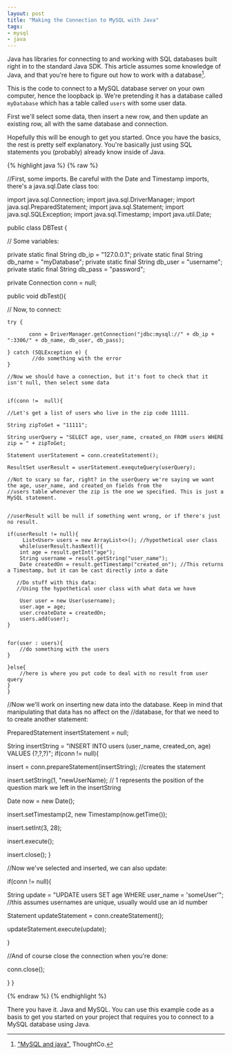 ```yaml
---
layout: post
title: "Making the Connection to MySQL with Java"
tags:
- mysql
- java
---
```


Java has libraries for connecting to and working with SQL databases built right in to the standard Java SDK. This article assumes some knowledge of Java, and that you're here to figure out how to work with a database[^ref].

This is the code to connect to a MySQL database server on your own computer, hence the loopback ip. We're pretending it has a database called `myDatabase` which has a table called `users` with some user data.

First we'll select some data, then insert a new row, and then update an existing row, all with the same database and connection. 

Hopefully this will be enough to get you started. Once you have the basics, the rest is pretty self explanatory. You're basically just using SQL statements you (probably) already know inside of Java.

{% highlight java %}
{% raw %}

//First, some imports. Be careful with the Date and Timestamp imports, there's a java.sql.Date class too:

import java.sql.Connection;
import java.sql.DriverManager;
import java.sql.PreparedStatement;
import java.sql.Statement;
import java.sql.SQLException;
import java.sql.Timestamp;
import java.util.Date;


public class DBTest {

// Some variables:

private static final String db_ip = "127.0.0.1";
private static final String db_name = "myDatabase";
private static final String db_user = "username";
private static final String db_pass = "password";

private Connection conn = null;

public void dbTest(){

// Now, to connect:

    try {
    
           conn = DriverManager.getConnection("jdbc:mysql://" + db_ip + ":3306/" + db_name, db_user, db_pass); 
                                                 
    } catch (SQLException e) {
            //do something with the error
    }

    //Now we should have a connection, but it's foot to check that it isn't null, then select some data


    if(conn !=  null){

    //Let's get a list of users who live in the zip code 11111.

    String zipToGet = "11111";

    String userQuery = "SELECT age, user_name, created_on FROM users WHERE zip = " + zipToGet;

    Statement userStatement = conn.createStatement();

    ResultSet userResult = userStatement.exequteQuery(userQuery);

    //Not to scary so far, right? in the userQuery we're saying we want the age, user_name, and created_on fields from the 
    //users table whenever the zip is the one we specified. This is just a MySQL statement.


    //userResult will be null if something went wrong, or if there's just no result.

    if(userResult != null){
         List<User> users = new ArrayList<>(); //hypothetical user class
        while(userResult.hasNext(){
        int age = result.getInt("age");
        String username = result.getString("user_name");
        Date createdOn = result.getTimestamp("created_on"); //This returns a Timestamp, but it can be cast directly into a date

       //Do stuff with this data:
       //Using the hypothetical user class with what data we have

        User user = new User(username); 
        user.age = age;
        user.createDate = createdOn;
        users.add(user);
    }


    for(user : users){
        //do something with the users
    }

    }else{
        //here is where you put code to deal with no result from user query
    }
    }

//Now we'll work on inserting new data into the database. Keep in mind that manipulating that data has no affect on the //database, for that we need to to create another statement:

PreparedStatement insertStatement = null;

String insertString = "INSERT INTO users (user_name, created_on, age) VALUES (?,?,?)";
if(conn != null){

insert = conn.prepareStatement(insertString); //creates the statement

insert.setString(1, "newUserName); // 1 represents the position of the question mark we left in the insertString

Date now = new Date();

insert.setTimestamp(2, new Timestamp(now.getTime()); 

insert.setInt(3, 28);

insert.execute();

insert.close();
}
 
//Now we've selected and inserted, we can also update:

if(conn != null){

String update = "UPDATE users SET age WHERE user_name = 'someUser'"; 
//this assumes usernames are unique, usually would use an id number

Statement updateStatement = conn.createStatement();

updateStatement.execute(update);

}

//And of course close the connection when you're done:

conn.close();

}
}

{% endraw %}
{% endhighlight %}

There you have it. Java and MySQL.  You can use this example code as a basis to get you started on your project that requires you to connect to a MySQL database using Java.


[^ref]: ["MySQL and java"](https://www.thoughtco.com/mysql-and-java-2694108), ThoughtCo.
